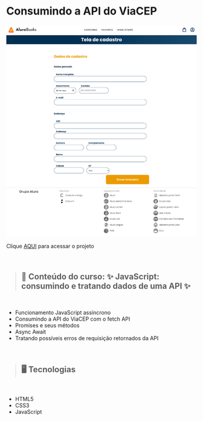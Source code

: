 # Consumindo a API do ViaCEP 

<img src="./img/preview.png" width=550>

Clique [AQUI](https://alineviana.github.io/consumindo-api-alura/) para acessar o projeto

<br>

> ## 📝 Conteúdo do curso: ✨ JavaScript: consumindo e tratando dados de uma API ✨
<br>

- Funcionamento JavaScript assíncrono
- Consumindo a API do ViaCEP com o fetch API
- Promises e seus métodos
- Async Await 
- Tratando possíveis erros de requisição retornados da API

<br>

> ## 🖥️ Tecnologias
<br>

- HTML5
- CSS3
- JavaScript
